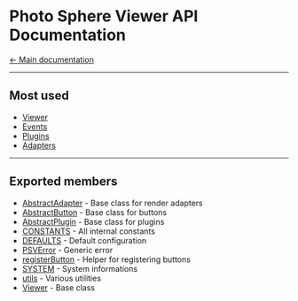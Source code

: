 # Photo Sphere Viewer API Documentation

[← Main documentation](..)

---

## Most used

- [Viewer](PSV.Viewer.html)
- [Events](PSV.html#.event:autorotate)
- [Plugins](PSV.plugins.html)
- [Adapters](PSV.adapters.html)

---

## Exported members

- [AbstractAdapter](PSV.adapters.AbstractAdapter.html) - Base class for render adapters
- [AbstractButton](PSV.buttons.AbstractButton.html) - Base class for buttons
- [AbstractPlugin](PSV.plugins.AbstractPlugin.html) - Base class for plugins
- [CONSTANTS](PSV.constants.html) - All internal constants
- [DEFAULTS](PSV.html#.DEFAULTS) - Default configuration
- [PSVError](PSV.PSVError.html) - Generic error
- [registerButton](PSV.html#.registerButton) - Helper for registering buttons
- [SYSTEM](PSV.html#.SYSTEM) - System informations
- [utils](PSV.utils.html) - Various utilities
- [Viewer](PSV.Viewer.html) - Base class
